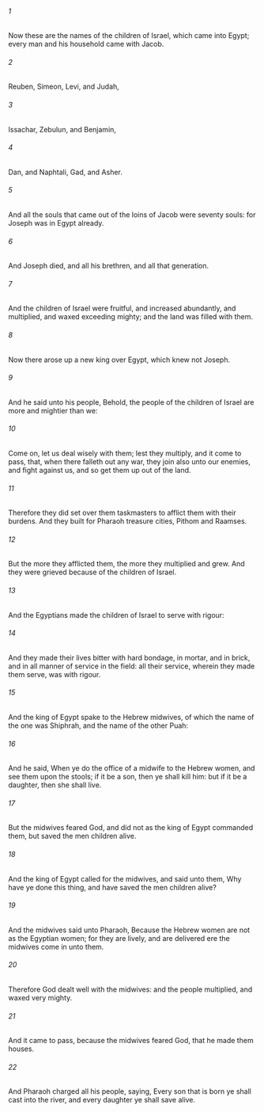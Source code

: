 ###### 1
Now these are the names of the children of Israel, which came into Egypt; every man and his household came with Jacob.

###### 2
Reuben, Simeon, Levi, and Judah,

###### 3
Issachar, Zebulun, and Benjamin,

###### 4
Dan, and Naphtali, Gad, and Asher.

###### 5
And all the souls that came out of the loins of Jacob were seventy souls: for Joseph was in Egypt already.

###### 6
And Joseph died, and all his brethren, and all that generation.

###### 7
And the children of Israel were fruitful, and increased abundantly, and multiplied, and waxed exceeding mighty; and the land was filled with them.

###### 8
Now there arose up a new king over Egypt, which knew not Joseph.

###### 9
And he said unto his people, Behold, the people of the children of Israel are more and mightier than we:

###### 10
Come on, let us deal wisely with them; lest they multiply, and it come to pass, that, when there falleth out any war, they join also unto our enemies, and fight against us, and so get them up out of the land.

###### 11
Therefore they did set over them taskmasters to afflict them with their burdens. And they built for Pharaoh treasure cities, Pithom and Raamses.

###### 12
But the more they afflicted them, the more they multiplied and grew. And they were grieved because of the children of Israel.

###### 13
And the Egyptians made the children of Israel to serve with rigour:

###### 14
And they made their lives bitter with hard bondage, in mortar, and in brick, and in all manner of service in the field: all their service, wherein they made them serve, was with rigour.

###### 15
And the king of Egypt spake to the Hebrew midwives, of which the name of the one was Shiphrah, and the name of the other Puah:

###### 16
And he said, When ye do the office of a midwife to the Hebrew women, and see them upon the stools; if it be a son, then ye shall kill him: but if it be a daughter, then she shall live.

###### 17
But the midwives feared God, and did not as the king of Egypt commanded them, but saved the men children alive.

###### 18
And the king of Egypt called for the midwives, and said unto them, Why have ye done this thing, and have saved the men children alive?

###### 19
And the midwives said unto Pharaoh, Because the Hebrew women are not as the Egyptian women; for they are lively, and are delivered ere the midwives come in unto them.

###### 20
Therefore God dealt well with the midwives: and the people multiplied, and waxed very mighty.

###### 21
And it came to pass, because the midwives feared God, that he made them houses.

###### 22
And Pharaoh charged all his people, saying, Every son that is born ye shall cast into the river, and every daughter ye shall save alive.

